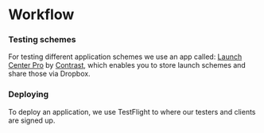 Workflow
========

### Testing schemes

For testing different application schemes we use an app called: [Launch Center Pro](http://contrast.co/launch-center-pro/) by [Contrast](http://contrast.co), which enables you to store launch schemes and share those via Dropbox.

### Deploying

To deploy an application, we use TestFlight to where our testers and clients are signed up.